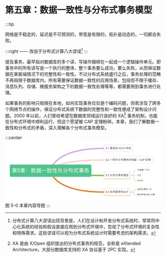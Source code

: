 # 第五章：数据一致性与分布式事务模型

:::tip <a/>

网络是不稳定的，延迟是不可预测的，带宽是有限的，拓扑是动态的，一切都会失败。

:::right
—— 改自于分布式计算八大谬误[^1]
:::


提及事务，最早指对数据库的多个读、写操作捆绑在一起成一个逻辑操作单元。即事务中的所有读写是一个执行的整体，整个事务要么成功，要么失败，从而保证数据在某极端情况下的完整性和一致性。不过分布式系统盛行之后，事务处理的范畴不再局限于数据库内，所有需要保证数据一致性的应用场景，包括但不限于缓存、消息队列、存储、微服务架构之下的数据一致性处理等等，都需要用到事务进行处理。

如果事务的影响只局限在本地，如何实现事务仅仅是个编码问题，但若涉及了跨多个网络节点的操作，保证分布式系统下数据的完整性和一致性便成了架构设计问题。2000 年以前，人们曾经希望在数据库领域运行良好的 XA[^2] 事务机制，也能在分布式环境中顺利运行，但这个愿望被 CAP 定理粉碎。本章，我们了解数据一致性和分布式的矛盾，深入理解各个分布式事务模型。

:::center
  ![](../assets/distributed-transaction.png)
  图 5-0 本章内容导图
:::

[^1]: 分布式计算八大谬误出现背景是，人们在设计和开发分布式系统时，常常将中心化系统的经验和假设直接应用到分布式环境中，忽视了分布式环境的复杂性和特殊需求。这些谬误可以视为分布式系统设计时需要考虑的架构需求。
[^2]: XA 是由 X/Open 组织提出的分布式事务的规范，全称是 eXtended Architecture，大部分数据库支持的 XA 协议基于 2PC 实现。